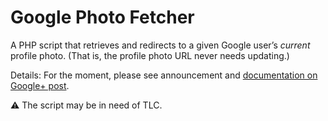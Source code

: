 # Google Photo Fetcher

A PHP script that retrieves and redirects to a given Google user’s *current* profile photo. (That is, the profile photo URL never needs updating.)

Details: For the moment, please see announcement and [documentation on Google+ post][1].

⚠ The script may be in need of TLC.

[1]: https://plus.google.com/+JensOMeiert/posts/1xzvr3Wp8KA